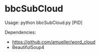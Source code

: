 # bbcSubCloud

Usage: python bbcSubCloud.py [PID]

Dependencies:
* https://github.com/amueller/word_cloud
* BeautifulSoup4
